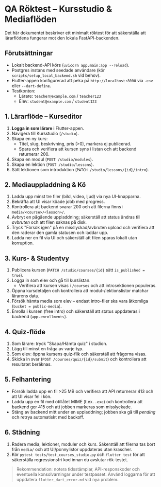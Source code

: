 # QA Röktest – Kursstudio & Mediaflöden

Det här dokumentet beskriver ett minimalt röktest för att säkerställa att lärarflödena fungerar mot den lokala FastAPI-backenden.

## Förutsättningar
- Lokalt backend-API körs (`uvicorn app.main:app --reload`).
- Postgres instans med seedade användare (kör `scripts/setup_local_backend.sh` vid behov).
- Flutter-appen konfigurerad att peka på `http://localhost:8000` via `.env` eller `--dart-define`.
- Testkonton:
  - Lärare: `teacher@example.com` / `teacher123`
  - Elev: `student@example.com` / `student123`

## 1. Lärarflöde – Kurseditor
1. **Logga in som lärare** i Flutter-appen.
2. Navigera till Kursstudio (`/studio`).
3. Skapa en ny kurs:
   - Titel, slug, beskrivning, pris (>0), markera ej publicerad.
   - Spara och verifiera att kursen syns i listan och att backend returnerar 200.
4. Skapa en modul (`POST /studio/modules`).
5. Skapa en lektion (`POST /studio/lessons`).
6. Sätt lektionen som introduktion (`PATCH /studio/lessons/{id}/intro`).

## 2. Mediauppladdning & Kö
1. Ladda upp minst tre filer (bild, video, ljud) via nya UI-knapparna.
2. Bekräfta att UI visar köade jobb med progress.
3. Kontrollera att backend svarar 200 och att filerna finns i `media/<course>/<lesson>/`.
4. Avbryt en pågående uppladdning; säkerställ att status ändras till *avbruten* och att filen saknas på disk.
5. Tryck "Försök igen" på en misslyckad/avbruten upload och verifiera att den raderar den gamla statusen och laddar upp.
6. Ladda ner en fil via UI och säkerställ att filen sparas lokalt utan korruption.

## 3. Kurs- & Studentvy
1. Publicera kursen (`PATCH /studio/courses/{id}` sätt `is_published = true`).
2. Logga in som elev och gå till kurslistan.
   - Verifiera att kursen visas i `/courses` och att introsektionen populeras.
3. Öppna kursdetaljen och kontrollera att modul-/lektionslistor matchar lärarens data.
4. Försök hämta media som elev – endast intro-filer ska vara åtkomliga (`bucket = public-media`).
5. Enrolla i kursen (free intro) och säkerställ att status uppdateras i backend (`app.enrollments`).

## 4. Quiz-flöde
1. Som lärare: tryck "Skapa/Hämta quiz" i studion.
2. Lägg till minst en fråga av varje typ.
3. Som elev: öppna kursens quiz-flik och säkerställ att frågorna visas.
4. Skicka in svar (`POST /courses/quiz/{id}/submit`) och kontrollera att resultatet beräknas.

## 5. Felhantering
- Försök ladda upp en fil >25 MB och verifiera att API returnerar 413 och att UI visar fel i kön.
- Ladda upp en fil med otillåtet MIME (t.ex. `.exe`) och kontrollera att backend ger 415 och att jobben markeras som misslyckade.
- Stäng av backend mitt under en uppladdning; jobben ska gå till *pending* och retrya automatiskt med backoff.

## 6. Städning
1. Radera media, lektioner, moduler och kurs. Säkerställ att filerna tas bort från `media/` och att UI/ponnylistor uppdateras utan krascher.
2. Kör `pytest tests/test_courses_studio.py` och `flutter test` för att säkerställa regressionsfri kod innan du avslutar rök-testet.

> Rekommendation: notera tidsstämplar, API-responskoder och eventuella konsolvarningar under testpasset. Använd loggarna för att uppdatera `flutter_dart_error.md` vid nya problem.
